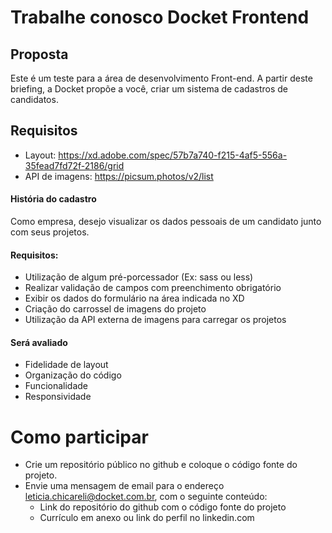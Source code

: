 # Trabalhe conosco Docket Frontend


## Proposta
Este é um teste para a área de desenvolvimento Front-end. A partir deste briefing, a Docket propõe a você, criar um sistema de cadastros de candidatos.

## Requisitos

- Layout: https://xd.adobe.com/spec/57b7a740-f215-4af5-556a-35fead7fd72f-2186/grid
- API de imagens: https://picsum.photos/v2/list

#### História do cadastro
Como empresa, desejo visualizar os dados pessoais de um candidato junto com seus projetos.

#### Requisitos:
- Utilização de algum pré-porcessador (Ex: sass ou less)
- Realizar validação de campos com preenchimento obrigatório
- Exibir os dados do formulário na área indicada no XD
- Criação do carrossel de imagens do projeto
- Utilização da API externa de imagens para carregar os projetos

#### Será avaliado
- Fidelidade de layout
- Organização do código
- Funcionalidade
- Responsividade

# Como participar
- Crie um repositório público no github e coloque o código fonte do projeto.
- Envie uma mensagem de email para o endereço leticia.chicareli@docket.com.br, com o seguinte conteúdo:
    - Link do repositório do github com o código fonte do projeto
    - Currículo em anexo ou link do perfil no linkedin.com

